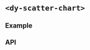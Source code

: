 # `<dy-scatter-chart>`

## Example

<gbp-example
  name="dy-scatter-chart"
  props='{"style": "width: 100%;", "sequences": [{"label": "Label", "values": [[100, 1], [200, 3], [1000, 5]] }] }'
  src="https://jspm.dev/duoyun-ui/elements/scatter-chart"></gbp-example>

## API

<gbp-api src="/src/elements/scatter-chart.ts"></gbp-api>
